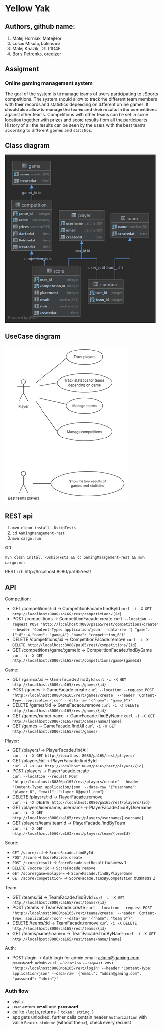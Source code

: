 # Yellow Yak

## Authors, github name:
1. Matej Horniak, MatejHor
2. Lukas Mikula, Lukinooo 
3. Matej Knazik, D1LL1G4F
4. Boris Petrenko, oreqizer

## Assigment
### Online gaming management system
The goal of the system is to manage teams of users participating to eSports competitions. The system should allow to
track the different team members with their records and statistics depending on different online games. It should also
allow to manage the teams and their results in the competitions against other teams. Competitions with other teams can
be set in some location together with prizes and score results from all the participants. History of all the results can
be seen by the users with the best teams according to different games and statistics.

##  Class diagram

![Alt text](wiki/ClassDiagram.png?raw=true "Class diagram")

## UseCase diagram

![Alt text](wiki/UseCaseDiagram.PNG "UseCase diagram")

## REST api

1. ```mvn clean install -DskipTests``` 
2. ```cd GamingManagement-rest```
3. ```mvn cargo:run``` 

OR

```mvn clean install -DskipTests && cd GamingManagement-rest && mvn cargo:run```

REST url: http://localhost:8080/pa165/rest/

## API

Competition:
* GET /competitions/:id -> CompetitionFacade.findById
```curl -i -X GET http://localhost:8080/pa165/rest/competitions/{id}```
* POST /competitions -> CompetitionFacade.create
```curl --location --request POST 'http://localhost:8080/pa165/rest/competitions/create' --header 'Content-Type: application/json' --data-raw '{ "game": {"id": 4,"name": "game_4"},"name": "competition_6"}'```
* DELETE /competitions/:id -> CompetitionFacade.remove
```curl -i -X DELETE http://localhost:8080/pa165/rest/competitions/{id}```
* GET /competitions/game/:gameId -> CompetitionFacade.findByGame
```curl -i -X GET http://localhost:8080/pa165/rest/competitions/game/{gameId}```

Game:
* GET /games/:id -> GameFacade.findById
```curl -i -X GET http://localhost:8080/pa165/rest/games/{id}```
* POST /games -> GameFacade.create
```curl --location --request POST 'http://localhost:8080/pa165/rest/games/create' --header 'Content-Type: application/json' --data-raw '{"name": "game_6"}'```
* DELETE /games/:id -> GameFacade.remove
```curl -i -X DELETE http://localhost:8080/pa165/rest/games/{id}```
* GET /games/name/:name -> GameFacade.findByName
```curl -i -X GET http://localhost:8080/pa165/rest/games/name/{name}```
* GET /games -> GameFacade.findAll
```curl -i -X GET http://localhost:8080/pa165/rest/games/```

Player:
* GET /players/ -> PlayerFacade.findAll  
```curl -i -X GET http://localhost:8080/pa165/rest/players/```
* GET /players/:id -> PlayerFacade.findById  
```curl -i -X GET http://localhost:8080/pa165/rest/players/{id}```
* POST /players -> PlayerFacade.create  
```curl --location --request POST 'http://localhost:8080/pa165/rest/players/create' --header 'Content-Type: application/json' --data-raw '{"username": "player_8", "email": "player_8@gmail.com"}'```
* DELETE /players/:id -> PlayerFacade.remove  
```curl -i -X DELETE http://localhost:8080/pa165/rest/players/{id}```
* GET /players/username/:username -> PlayerFacade.findByUsername  
```curl -i -X GET http://localhost:8080/pa165/rest/players/username/{username}```
* GET /players/team/:teamId -> PlayerFacade.findByTeam  
```curl -i -X GET http://localhost:8080/pa165/rest/players/team/{teamId}```

Score:
* `GET /score/:id` -> `ScoreFacade.findById`
* `POST /score` -> `ScoreFacade.create`
* `POST /score/result` -> `ScoreFacade.setResult` business 1
* `DELETE /score/:id` -> `ScoreFacade.remove`
* `GET /score?game=&player=` -> `ScoreFacade.findByPlayerGame`
* `GET /score?competition=` -> `ScoreFacade.findByCompetition` business 2
  
Team:
* GET /teams/:id -> TeamFacade.findById
```curl -i -X GET http://localhost:8080/pa165/rest/teams/{id}```
* POST /teams -> TeamFacade.create
```curl --location --request POST 'http://localhost:8080/pa165/rest/teams/create' --header 'Content-Type: application/json' --data-raw '{"name": "team_6"}'```
* DELETE /teams/:id -> TeamFacade.remove
```curl -i -X DELETE http://localhost:8080/pa165/rest/teams/{id}```
* GET /teams/name/:name= -> TeamFacade.findByName
```curl -i -X GET http://localhost:8080/pa165/rest/teams/name/{name}```

Auth:
* POST /login -> Auth.login for admin email: admin@gaming.com password: admin
```curl --location --request POST 'http://localhost:8080/pa165/rest/login' --header 'Content-Type: application/json' --data-raw '{"email": "admin@gaming.com", "password": "admin"}'```

### Auth flow

- visit `/`
- user enters **email** and **password**
- call to `/login`, returns `{ token: string }`
- app gets unlocked, further calls contain header `Authorization` with value
  `Bearer <token>` (without the `<>`), check every request

